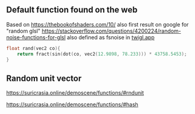 ## Default function found on the web
Based on https://thebookofshaders.com/10/
also first result on google for "random glsl"
https://stackoverflow.com/questions/4200224/random-noise-functions-for-glsl
also defined as fsnoise in [twigl.app](https://github.com/doxas/twigl)
```c
float rand(vec2 co){
    return fract(sin(dot(co, vec2(12.9898, 78.233))) * 43758.5453);
}
```
## Random unit vector
https://suricrasia.online/demoscene/functions/#rndunit

https://suricrasia.online/demoscene/functions/#hash
